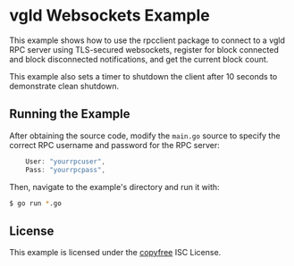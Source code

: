 vgld Websockets Example
=======================

This example shows how to use the rpcclient package to connect to a vgld RPC
server using TLS-secured websockets, register for block connected and block
disconnected notifications, and get the current block count.

This example also sets a timer to shutdown the client after 10 seconds to
demonstrate clean shutdown.

## Running the Example

After obtaining the source code, modify the `main.go` source to specify the
correct RPC username and password for the RPC server:

```Go
	User: "yourrpcuser",
	Pass: "yourrpcpass",
```

Then, navigate to the example's directory and run it with:

```bash
$ go run *.go
```

## License

This example is licensed under the [copyfree](http://copyfree.org) ISC License.




